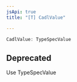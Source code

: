 ```yaml
---
jsApi: true
title: "[T] CadlValue"

---
```

```ts
CadlValue: TypeSpecValue
```

## Deprecated

Use TypeSpecValue
